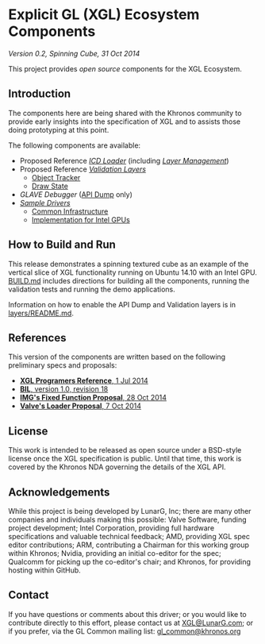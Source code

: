 # Explicit GL (XGL) Ecosystem Components
*Version 0.2, Spinning Cube, 31 Oct 2014*

This project provides *open source* components for the XGL Ecosystem.

## Introduction

The components here are being shared with the Khronos community to provide
early insights into the specification of XGL and to assists those doing
prototyping at this point.

The following components are available:
- Proposed Reference [*ICD Loader*](https://github.com/KhronosGroup/GL-Next/tree/master/loader) (including [*Layer Management*](https://github.com/KhronosGroup/GL-Next/tree/master/layers/README.md))
- Proposed Reference [*Validation Layers*](https://github.com/KhronosGroup/GL-Next/tree/master/layers/)
  - [Object Tracker](https://github.com/KhronosGroup/GL-Next/blob/master/layers/object_track.c)
  - [Draw State](https://github.com/KhronosGroup/GL-Next/blob/master/layers/draw_state.c)
- *GLAVE Debugger* ([API Dump](https://github.com/KhronosGroup/GL-Next/blob/master/layers/api_dump.c) only)
- [*Sample Drivers*](https://github.com/KhronosGroup/GL-Next/tree/master/icd)
  - [Common Infrastructure](https://github.com/KhronosGroup/GL-Next/tree/master/icd/common)
  - [Implementation for Intel GPUs](https://github.com/KhronosGroup/GL-Next/tree/master/icd/intel)

## How to Build and Run

This release demonstrates a spinning textured cube as an example of the
vertical slice of XGL functionality running on Ubuntu 14.10 with an Intel
GPU.
[BUILD.md](https://github.com/KhronosGroup/GL-Next/tree/master/BUILD.md)
includes directions for building all the components, running the validation tests and running the demo applications.

Information on how to enable the API Dump and Validation layers is in
[layers/README.md](https://github.com/KhronosGroup/GL-Next/tree/master/layers/README.md).

## References
This version of the components are written based on the following preliminary specs and proposals:
- [**XGL Programers Reference**, 1 Jul 2014](https://cvs.khronos.org/svn/repos/oglc/trunk/nextgen/proposals/AMD/Explicit%20GL%20Programming%20Guide%20and%20API%20Reference.pdf)
- [**BIL**, version 1.0, revision 18](https://cvs.khronos.org/svn/repos/oglc/trunk/nextgen/proposals/BIL/Specification/BIL.html)
- [**IMG's Fixed Function Proposal**, 28 Oct 2014](https://cvs.khronos.org/svn/repos/oglc/trunk/nextgen/proposals/IMG/xgl_vertex_input_description2_img.h)
- [**Valve's Loader Proposal**, 7 Oct 2014](https://cvs.khronos.org/svn/repos/oglc/trunk/nextgen/proposals/Valve/xglLayers.pptx)

## License
This work is intended to be released as open source under a BSD-style
license once the XGL specification is public. Until that time, this work
is covered by the Khronos NDA governing the details of the XGL API.

## Acknowledgements
While this project is being developed by LunarG, Inc; there are many other
companies and individuals making this possible: Valve Software, funding
project development; Intel Corporation, providing full hardware specifications
and valuable technical feedback; AMD, providing XGL spec editor contributions;
ARM, contributing a Chairman for this working group within Khronos; Nvidia,
providing an initial co-editor for the spec; Qualcomm for picking up the
co-editor's chair; and Khronos, for providing hosting within GitHub.

## Contact
If you have questions or comments about this driver; or you would like to contribute
directly to this effort, please contact us at XGL@LunarG.com; or if you prefer, via
the GL Common mailing list: gl_common@khronos.org
